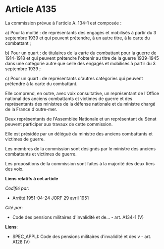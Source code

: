 # Article A135

La commission prévue à l'article A. 134-1 est composée :

a) Pour la moitié : de représentants des engagés et mobilisés à partir du 3 septembre 1939 et qui peuvent prétendre, à un
autre titre, à la carte du combattant ;

b) Pour un quart : de titulaires de la carte du combattant pour la guerre de 1914-1918 et qui peuvent prétendre l'obtenir au
titre de la guerre 1939-1945 dans une catégorie autre que celle des engagés et mobilisés à partir du 3 septembre 1939 ;

c) Pour un quart : de représentants d'autres catégories qui peuvent prétendre à la carte du combattant.

Elle comprend, en outre, avec voix consultative, un représentant de l'Office national des anciens combattants et victimes de
guerre et des représentants des ministres de la défense nationale et du ministre chargé de la France d'outre-mer.

Deux représentants de l'Assemblée Nationale et un représentant du Sénat peuvent participer aux travaux de cette commission.

Elle est présidée par un délégué du ministre des anciens combattants et victimes de guerre.

Les membres de la commission sont désignés par le ministre des anciens combattants et victimes de guerre.

Les propositions de la commission sont faites à la majorité des deux tiers des voix.

**Liens relatifs à cet article**

_Codifié par_:

  - Arrêté 1951-04-24 JORF 29 avril 1951

_Cité par_:

  - Code des pensions militaires d'invalidité et de... - art. A134-1 (V)

**Liens**:

  - SPEC_APPLI: Code des pensions militaires d'invalidité et des v - art. A128 (V)
